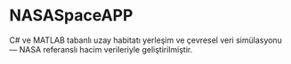 # NASASpaceAPP
C# ve MATLAB tabanlı uzay habitatı yerleşim ve çevresel veri simülasyonu — NASA referanslı hacim verileriyle geliştirilmiştir.
